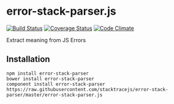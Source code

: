 error-stack-parser.js
===============
[![Build Status](https://travis-ci.org/stacktracejs/error-stack-parser.svg?branch=master)](https://travis-ci.org/stacktracejs/error-stack-parser) [![Coverage Status](https://img.shields.io/coveralls/stacktracejs/error-stack-parser.svg)](https://coveralls.io/r/stacktracejs/error-stack-parser) [![Code Climate](https://codeclimate.com/github/stacktracejs/error-stack-parser/badges/gpa.svg)](https://codeclimate.com/github/stacktracejs/error-stack-parser)

Extract meaning from JS Errors

## Installation
```
npm install error-stack-parser
bower install error-stack-parser
component install error-stack-parser
https://raw.githubusercontent.com/stacktracejs/error-stack-parser/master/error-stack-parser.js
```
